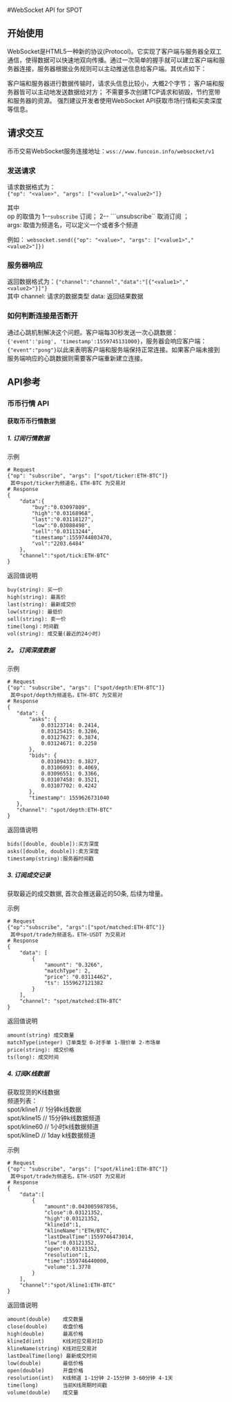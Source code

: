 #WebSocket API for SPOT
## 开始使用    
WebSocket是HTML5一种新的协议(Protocol)。它实现了客户端与服务器全双工通信，使得数据可以快速地双向传播。通过一次简单的握手就可以建立客户端和服务器连接，服务器根据业务规则可以主动推送信息给客户端。其优点如下：

客户端和服务器进行数据传输时，请求头信息比较小，大概2个字节；
客户端和服务器皆可以主动地发送数据给对方；
不需要多次创建TCP请求和销毁，节约宽带和服务器的资源。
强烈建议开发者使用WebSocket API获取市场行情和买卖深度等信息。

## 请求交互
币币交易WebSocket服务连接地址：```wss://www.funcoin.info/websocket/v1```
### 发送请求
请求数据格式为：</br>
```{"op": "<value>", "args": ["<value1>","<value2>"]} ```

其中 </br>
op 的取值为 1--```subscribe``` 订阅； 2-- ```unsubscribe`` 取消订阅 ；</br>
args: 取值为频道名，可以定义一个或者多个频道

例如： ```websocket.send({"op": "<value>", "args": ["<value1>","<value2>"]})```  
### 服务器响应
返回数据格式为：```{"channel":"channel","data":"[{"<value1>","<value2>"}]"}``` </br>
其中
channel: 请求的数据类型
data: 返回结果数据

### 如何判断连接是否断开
通过心跳机制解决这个问题。客户端每30秒发送一次心跳数据：```{'event':'ping', 'timestamp':1559745131000}```，服务器会响应客户端：```{"event":"pong"}```以此来表明客户端和服务端保持正常连接。如果客户端未接到服务端响应的心跳数据则需要客户端重新建立连接。

## API参考
### 币币行情 API
#### 获取币币行情数据
##### 1. 订阅行情数据

示例

```
# Request
{"op": "subscribe", "args": ["spot/ticker:ETH-BTC"]}
 其中spot/ticker为频道名，ETH-BTC 为交易对
# Response
{
    "data":{
        "buy":"0.03097809",
        "high":"0.03168968",
        "last":"0.03118127",
        "low":"0.03088498",
        "sell":"0.03113244",
        "timestamp":1559744803470,
        "vol":"2203.6484"
    },
    "channel":"spot/tick:ETH-BTC"
}
```

返回值说明

```
buy(string): 买一价
high(string): 最高价
last(string): 最新成交价
low(string): 最低价
sell(string): 卖一价
time(long)：时间戳
vol(string): 成交量(最近的24小时)
```

##### 2。 订阅深度数据
 
 示例
 
 ```
 # Request
 {"op": "subscribe", "args": ["spot/depth:ETH-BTC"]}
  其中spot/depth为频道名，ETH-BTC 为交易对
 # Response
 {
    "data": {
        "asks": {
            0.03123714: 0.2414,
            0.03125415: 0.3286,
            0.03127627: 0.3874,
            0.03124671: 0.2258
        },
        "bids": {
            0.03109433: 0.3827,
            0.03106093: 0.4069,
            0.03096551: 0.3366,
            0.03107458: 0.3521,
            0.03107702: 0.4242
        },
        "timestamp": 1559626731040
    },
    "channel": "spot/depth:ETH-BTC"
}
 ```
 
 返回值说明
 
 ```
 bids([double, double]):买方深度
 asks([double, double]):卖方深度
 timestamp(string):服务器时间戳
 ```
 
##### 3. 订阅成交记录
获取最近的成交数据, 首次会推送最近的50条, 后续为增量。

示例

```
# Request
{"op":"subscribe", "args":["spot/matched:ETH-BTC"]}
 其中spot/trade为频道名，ETH-USDT 为交易对
# Response
{
    "data": [
        {
            "amount": "0.3266",
            "matchType": 2,
            "price": "0.03114462",
            "ts": 1559627121382
        }
    ],
    "channel": "spot/matched:ETH-BTC"
}
```

返回值说明

```
amount(string) 成交数量
matchType(integer) 订单类型 0-对手单 1-限价单 2-市场单
price(string): 成交价格
ts(long): 成交时间
```
##### 4. 订阅K线数据
获取现货的K线数据 </br>
频道列表：</br>
spot/kline1   // 1分钟k线数据 </br>
spot/kline15  // 15分钟k线数据频道 </br>
spot/kline60  // 1小时k线数据频道 </br>
spot/klineD   // 1day k线数据频道 </br>

示例

```
# Request
{"op": "subscribe", "args": ["spot/kline1:ETH-BTC"]}
 其中spot/trade为频道名，ETH-USDT 为交易对
# Response
{
    "data":[
        {
            "amount":0.043005987856,
            "close":0.03121352,
            "high":0.03121352,
            "klineId":1,
            "klineName":"ETH/BTC",
            "lastDealTime":1559746473014,
            "low":0.03121352,
            "open":0.03121352,
            "resolution":1,
            "time":1559746440000,
            "volume":1.3778
        }
    ],
    "channel":"spot/kline1:ETH-BTC"
}
```

返回值说明

```
amount(double)    成交数量
close(double)     收盘价格
high(double)      最高价格
klineId(int)	  K线对应交易对ID
klineName(string) K线对应交易对
lastDealTime(long) 最新成交时间
low(double)       最低价格
open(double)	  开盘价格
resolution(int)   K线频道 1-1分钟 2-15分钟 3-60分钟 4-1天
time(long)	      当前K线周期时间戳
volume(double)    成交量
```

